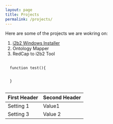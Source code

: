 ```yaml
---
layout: page
title: Projects
permalink: /projects/
---
```

Here are some of the projects we are wokring on:

1. [i2b2 Windows Installer](http://pcfdev.github.io/i2b2-Windows-Installer "i2b2 installer")
2. Ontology Mapper
3. RedCap to i2b2 Tool

<pre>
  <code>
  function test(){


  }
  </code>
</pre>


First Header |  Second Header
------------ |  -------------
Setting 1    |  Value1
Setting 3    |  Value 2
